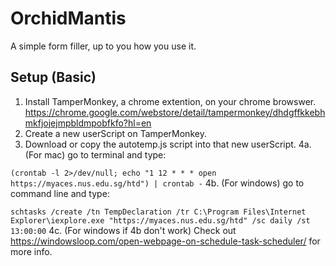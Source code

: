 # OrchidMantis
A simple form filler, up to you how you use it.

## Setup (Basic)
1. Install TamperMonkey, a chrome extention, on your chrome browswer. https://chrome.google.com/webstore/detail/tampermonkey/dhdgffkkebhmkfjojejmpbldmpobfkfo?hl=en
2. Create a new userScript on TamperMonkey.
3. Download or copy the autotemp.js script into that new userScript.
4a. (For mac) go to terminal and type:  

```(crontab -l 2>/dev/null; echo "1 12 * * * open https://myaces.nus.edu.sg/htd") | crontab -```
4b. (For windows) go to command line and type:

```schtasks /create /tn TempDeclaration /tr C:\Program Files\Internet Explorer\iexplore.exe "https://myaces.nus.edu.sg/htd" /sc daily /st 13:00:00```
4c. (For windows if 4b don't work) Check out https://windowsloop.com/open-webpage-on-schedule-task-scheduler/ for more info.

